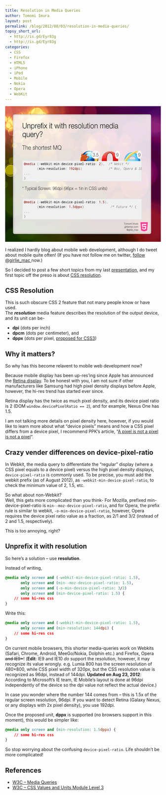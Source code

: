 ```yaml
---
title: Resolution in Media Queries
author: Tomomi Imura
layout: post
permalink: /blog/2012/08/03/resolution-in-media-queries/
topsy_short_url:
  - http://is.gd/Eyr83g
  - http://is.gd/Eyr83g
categories:
  - CSS
  - Firefox
  - HTML5
  - iPhone
  - iPod
  - Mobile
  - Nokia
  - Opera
  - WebKit
---
```

<img src="/assets/images/wp-content/uploads/2012/08/mq-resolution.png" alt="my preso slide" title="mq-resolution" width="560" height="438" class="size-full wp-image-523" />

I realized I hardly blog about mobile web development, although I do tweet about mobile quite often! (If you have not follow me on twitter, [follow @girlie_mac ][1] now.)

So I decided to post a few short topics from my last <a href="http://girliemac.github.com/presentation-slides/cascade/#1" title="presentation" target="_blank">presentation</a>, and my first topic off the preso is about <a href="http://www.w3.org/TR/css3-mediaqueries/#resolution" target="_blank">CSS resolution</a>.

## CSS Resolution

This is such obscure CSS 2 feature that not many people know or have used.  
The ***resolution*** media feature describes the resolution of the output device, and its unit can be- 

*   **dpi** (dots per inch)
*   **dpcm** (dots per centimeter), and 
*   **dppx** (dots per pixel, <a href="http://www.w3.org/TR/css3-values/#resolution" target="_blank">proposed for CSS3</a>)

## Why it matters?

So why has this become relavent to mobile web development now?

Because mobile display has been up-res&#8217;ing since Apple has announced the <a href="http://www.apple.com/iphone/features/retina-display.html" target="_bank">Retina display</a>. To be honest with you, I am not sure if other manufacturers like Samsung had high pixel density displays before Apple, however, the hi-res trend has started ever since.

Retina display has the twice as much pixel density, and its device pixel ratio is 2 (DOM `window.devicePixelRatio == 2`), and for example, Nexus One has 1.5.

I am not talking more details on pixel density here, however, if you would like to learn more about what &#8220;device pixels&#8221; means and how a CSS pixel differs from a device pixel, I recommend PPK&#8217;s article, &#8220;<a href="http://www.quirksmode.org/blog/archives/2010/04/a_pixel_is_not.html" target="_blank">A pixel is not a pixel is not a pixel</a>&#8220;.

## Crazy vender differences on device-pixel-ratio 

In Webkit, the media query to differentiate the &#8220;regular&#8221; display (where a CSS pixel equals to a device pixel) versus the high pixel density displays, `device-pixel-ratio` is commonly used. To be precise, you must add the webkit prefix (as of August 2012), as `-webkit-min-device-pixel-ratio`, to check the minimum value of 2, 1.5, etc.

So what about non-Webkit?  
Well, this gets more complicated than you think- For Mozilla, prefixed min-device-pixel-ratio is `min--moz-device-pixel-ratio`, and for Opera, the prefix rule is similar to webkit, `-o-min-device-pixel-ratio`, however, Opera requires the device pixel ratio value as a fraction, as 2/1 and 3/2 (instead of 2 and 1.5, respectively).

This is too annoying, right?

## Unprefix it with resolution

So here&#8217;s a solution &#8211; use **resolution**.

Instead of writing,

```css
@media only screen and (-webkit-min-device-pixel-ratio: 1.5), 
       only screen and (min--moz-device-pixel-ratio: 1.5),
       only screen and (-o-min-device-pixel-ratio: 3/2)
       only screen and (min-device-pixel-ratio: 1.5) {
    // some hi-res css
}
```

Write this:

```css
@media only screen and (-webkit-min-device-pixel-ratio: 1.5), 
       only screen and (min-resolution: 144dpi) {
    // some hi-res css
}
```

On current mobile browsers, this shorter media-queries work on Webkits (Safari, Chrome, Android, MeeGo/Nokia, Dolphin etc.) and Firefox, Opera <del datetime="2012-08-04T05:52:51+00:00">and IE9+</del>! (**Edit**: IE9 and IE10 *do* support the resolution, however, it may recognize its value wrongly. e.g. Lumia 800 has the screen resolution of 480&#215;800, while CSS pixel width of 320px, but the CSS resolution value is recognized as 96dpi, instead of 144dpi. **Updated on Aug 23, 2012**: According to Microsoft&#8217;s IE team, IE Mobile’s layout is done at 96dpi independently of the device so the dpi value not reflect the actual device.)

In case you wonder where the number 144 comes from &#8211; this is 1.5x of the regular screen resolution, 96dpi. If you want to detect Retina (Galaxy Nexus, or any displays with 2x pixel density), you use 192dpi.

Once the proposed unit, **dppx** is supported (no browsers support in this moment), this would be simpler like:

```css
@media only screen and (min-resolution: 1.5dppx) {
    // some hi-res css
}
```

So stop worrying about the confusing `device-pixel-ratio`. Life shouldn&#8217;t be more complicated!

## References

*   <a href="http://www.w3.org/TR/css3-mediaqueries/#resolution" target="_blank">W3C &#8211; Media Queries</a>
*   <a href="http://www.w3.org/TR/css3-values/#resolution" target="_blank">W3C &#8211; CSS Values and Units Module Level 3</a>

 [1]: http;//twitter.com/girlie_mac
